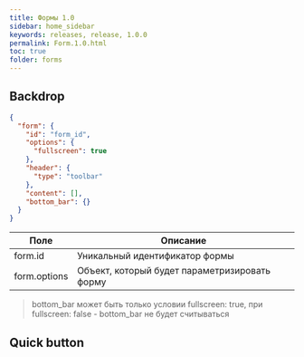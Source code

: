 ```yaml
---
title: Формы 1.0
sidebar: home_sidebar
keywords: releases, release, 1.0.0
permalink: Form.1.0.html
toc: true
folder: forms
---
```

## Backdrop
```json
{
  "form": {
    "id": "form_id",
    "options": {
      "fullscreen": true
    },
    "header": {
      "type": "toolbar"
    },
    "content": [],
    "bottom_bar": {}
  }
}
```

| Поле  | Описание  |
|---|---|
| form.id  | Уникальный идентификатор формы  |
| form.options  |  Объект, который будет параметризировать форму |

> bottom_bar может быть только условии fullscreen: true, при fullscreen: false - bottom_bar не будет считываться


## Quick button